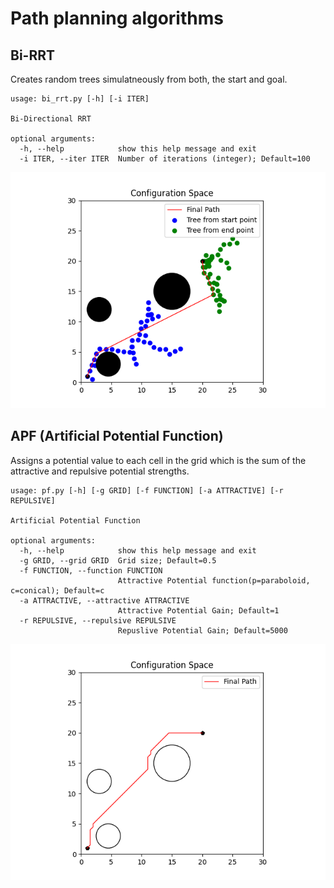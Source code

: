 # Path planning algorithms
 
## Bi-RRT
Creates random trees simulatneously from both, the start and goal.
```
usage: bi_rrt.py [-h] [-i ITER]

Bi-Directional RRT

optional arguments:
  -h, --help            show this help message and exit
  -i ITER, --iter ITER  Number of iterations (integer); Default=100
```

![birrt](./images/bi_rrt.png)

## APF (Artificial Potential Function)
Assigns a potential value to each cell in the grid which is the sum of the attractive 
and repulsive potential strengths.

```
usage: pf.py [-h] [-g GRID] [-f FUNCTION] [-a ATTRACTIVE] [-r REPULSIVE]

Artificial Potential Function

optional arguments:
  -h, --help            show this help message and exit
  -g GRID, --grid GRID  Grid size; Default=0.5
  -f FUNCTION, --function FUNCTION
                        Attractive Potential function(p=paraboloid, c=conical); Default=c
  -a ATTRACTIVE, --attractive ATTRACTIVE
                        Attractive Potential Gain; Default=1
  -r REPULSIVE, --repulsive REPULSIVE
                        Repuslive Potential Gain; Default=5000
```

![apf](./images/apf.png)
